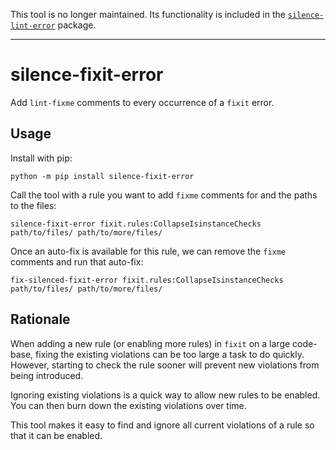This tool is no longer maintained. Its functionality is included in the [`silence-lint-error`](https://pypi.org/project/silence-lint-error/) package.

---

# silence-fixit-error

Add `lint-fixme` comments to every occurrence of a `fixit` error.

## Usage

Install with pip:

```shell
python -m pip install silence-fixit-error
```

Call the tool with a rule you want to add `fixme` comments for and the paths to
the files:

```shell
silence-fixit-error fixit.rules:CollapseIsinstanceChecks path/to/files/ path/to/more/files/
```

Once an auto-fix is available for this rule, we can remove the `fixme` comments
and run that auto-fix:

```shell
fix-silenced-fixit-error fixit.rules:CollapseIsinstanceChecks path/to/files/ path/to/more/files/
```

## Rationale

When adding a new rule (or enabling more rules) in `fixit` on a large code-base,
fixing the existing violations can be too large a task to do quickly. However,
starting to check the rule sooner will prevent new violations from being
introduced.

Ignoring existing violations is a quick way to allow new rules to be enabled.
You can then burn down the existing violations over time.

This tool makes it easy to find and ignore all current violations of a rule so
that it can be enabled.
